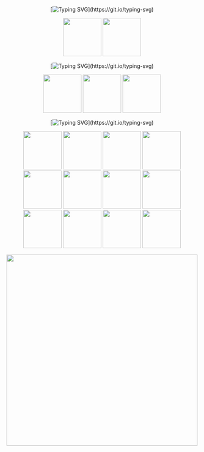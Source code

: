 <div align="center">

[![Typing SVG](https://readme-typing-svg.demolab.com/?lines=Operating+Systems...)](https://git.io/typing-svg)

<p float="middle">
  <img src="https://simpleicons.org/icons/fedora.svg" width="100" />
  <img src="https://simpleicons.org/icons/microsoft.svg" width="100" />
</p>

[![Typing SVG](https://readme-typing-svg.demolab.com/?lines=Programming+Languages...)](https://git.io/typing-svg)

<p float="middle">
  <img src="https://simpleicons.org/icons/python.svg" width="100" />
  <img src="https://simpleicons.org/icons/c.svg" width="100" /> 
  <img src="https://simpleicons.org/icons/r.svg" width="100" />
</p>

[![Typing SVG](https://readme-typing-svg.demolab.com/?lines=Tools...)](https://git.io/typing-svg)
<p float="middle">
  <img src="https://simpleicons.org/icons/gnu.svg" width="100" />
  <img src="https://simpleicons.org/icons/linux.svg" width="100" />
  <img src="https://simpleicons.org/icons/latex.svg" width="100" />
  <img src="https://simpleicons.org/icons/git.svg" width="100" />
  <img src="https://simpleicons.org/icons/github.svg" width="100" />
  <img src="https://simpleicons.org/icons/visualstudiocode.svg" width="100" />
  <img src="https://simpleicons.org/icons/jupyter.svg" width="100" />
  <img src="https://simpleicons.org/icons/vim.svg" width="100" />
  <img src="https://simpleicons.org/icons/overleaf.svg" width="100" />
  <img src="https://simpleicons.org/icons/alacritty.svg" width="100" />
  <img src="https://simpleicons.org/icons/gnubash.svg" width="100" />
  <img src="https://simpleicons.org/icons/powershell.svg" width="100" />
</p>

<p float="middle">
   <img src="https://raw.githubusercontent.com/wrapperup/wrapperup/master/good-times.svg" width="500" />
</p>

</div>
